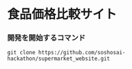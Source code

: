 # 食品価格比較サイト

 ### 開発を開始するコマンド

```
git clone https://github.com/soshosai-hackathon/supermarket_website.git

```
